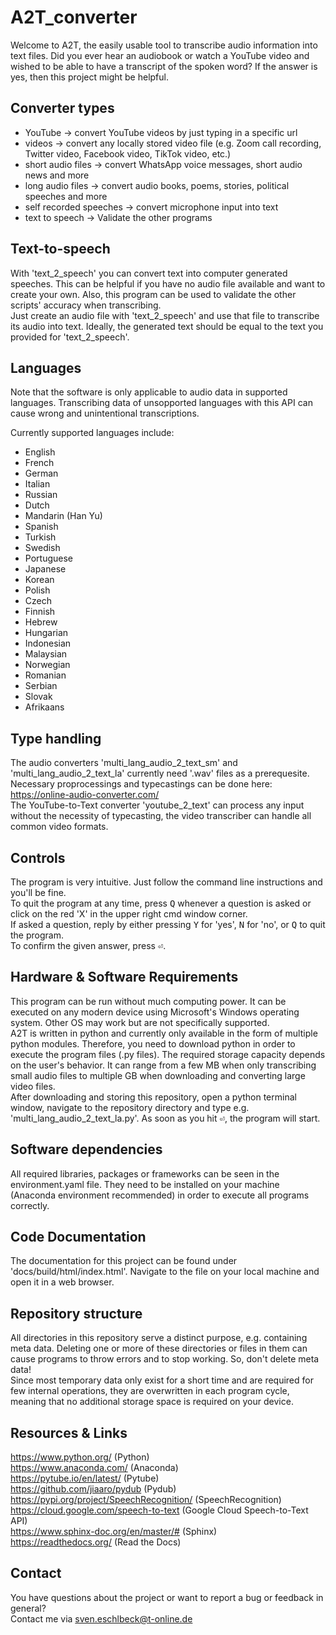 # A2T_converter

Welcome to A2T, the easily usable tool to transcribe audio information into text files. Did you ever hear an audiobook or watch a YouTube video and wished to be able to have a transcript of the spoken word? If the answer is yes, then this project might be helpful.

## Converter types

- YouTube -> convert YouTube videos by just typing in a specific url
- videos -> convert any locally stored video file (e.g. Zoom call recording, Twitter video, Facebook video, TikTok video, etc.)
- short audio files -> convert WhatsApp voice messages, short audio news and more
- long audio files -> convert audio books, poems, stories, political speeches and more
- self recorded speeches -> convert microphone input into text
- text to speech -> Validate the other programs

## Text-to-speech

With 'text_2_speech' you can convert text into computer generated speeches. This can be helpful if you have no audio file available and want to create your own. Also, this program can be used to validate the other scripts' accuracy when transcribing.  
Just create an audio file with 'text_2_speech' and use that file to transcribe its audio into text. Ideally, the generated text should be equal to the text you provided for 'text_2_speech'.

## Languages
  
Note that the software is only applicable to audio data in supported languages. Transcribing data of unsopported languages with this API can cause wrong and unintentional transcriptions.  

Currently supported languages include:  
- English  
- French
- German
- Italian
- Russian
- Dutch
- Mandarin (Han Yu)
- Spanish
- Turkish
- Swedish
- Portuguese
- Japanese
- Korean
- Polish
- Czech
- Finnish
- Hebrew
- Hungarian
- Indonesian
- Malaysian
- Norwegian
- Romanian
- Serbian
- Slovak
- Afrikaans

## Type handling

The audio converters 'multi_lang_audio_2_text_sm' and 'multi_lang_audio_2_text_la' currently need '.wav' files as a prerequesite. Necessary proprocessings and typecastings can be done here: https://online-audio-converter.com/  
The YouTube-to-Text converter 'youtube_2_text' can process any input without the necessity of typecasting, the video transcriber can handle all common video formats.

## Controls

The program is very intuitive. Just follow the command line instructions and you'll be fine.  
To quit the program at any time, press <kbd>Q</kbd> whenever a question is asked or click on the red 'X' in the upper right cmd window corner.  
If asked a question, reply by either pressing <kbd>Y</kbd> for 'yes', <kbd>N</kbd> for 'no', or <kbd>Q</kbd> to quit the program.  
To confirm the given answer, press <kbd>&#9166;</kbd>.  

## Hardware & Software Requirements

This program can be run without much computing power. It can be executed on any modern device using Microsoft's Windows operating system. Other OS may work but are not specifically supported.  
A2T is written in python and currently only available in the form of multiple python modules. Therefore, you need to download python in order to execute the program files (.py files). The required storage capacity depends on the user's behavior. It can range from a few MB when only transcribing small audio files to multiple GB when downloading and converting large video files.  
After downloading and storing this repository, open a python terminal window, navigate to the repository directory and type e.g. 'multi_lang_audio_2_text_la.py'. As soon as you hit <kbd>&#9166;</kbd>, the program will start.

## Software dependencies

All required libraries, packages or frameworks can be seen in the environment.yaml file. They need to be installed on your machine (Anaconda environment recommended) in order to execute all programs correctly.

## Code Documentation

The documentation for this project can be found under 'docs/build/html/index.html'. Navigate to the file on your local machine and open it in a web browser.

## Repository structure

All directories in this repository serve a distinct purpose, e.g. containing meta data. Deleting one or more of these directories or files in them can cause programs to throw errors and to stop working. So, don't delete meta data!  
Since most temporary data only exist for a short time and are required for few internal operations, they are overwritten in each program cycle, meaning that no additional storage space is required on your device.

## Resources & Links

https://www.python.org/ (Python)  
https://www.anaconda.com/ (Anaconda)  
https://pytube.io/en/latest/ (Pytube)  
https://github.com/jiaaro/pydub (Pydub)  
https://pypi.org/project/SpeechRecognition/ (SpeechRecognition)  
https://cloud.google.com/speech-to-text (Google Cloud Speech-to-Text API)  
https://www.sphinx-doc.org/en/master/# (Sphinx)  
https://readthedocs.org/ (Read the Docs)  

## Contact

You have questions about the project or want to report a bug or feedback in general?  
Contact me via sven.eschlbeck@t-online.de
